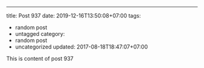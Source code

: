---
title: Post 937
date: 2019-12-16T13:50:08+07:00
tags:
  - random post
  - untagged
category:
  - random post
  - uncategorized
updated: 2017-08-18T18:47:07+07:00

This is content of post 937